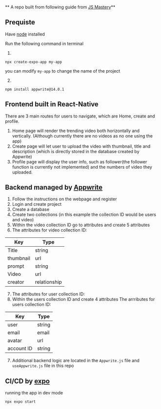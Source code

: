 ** A repo built from following guide from [JS Mastery](https://github.com/adrianhajdin/aora)**

Prequiste
---
Have [node](https://nodejs.org/en) installed

Run the following command in terminal

1.
```
npx create-expo-app my-app
```
you can modify `my-app` to change the name of the project

2.

```
npm install appwrite@14.0.1
```

   

Frontend built in React-Native
---
There are 3 main routes for users to navigate, which are Home, create and profile.
1. Home page will render the trending video both horizontally and vertically. (Although currently there are no videos as no one using the app)
2. Create page will let user to upload the video with thumbnail, title and description (which is directly stored in the database created by Appwrite)
3. Profile page will display the user info, such as follower(the follower function is currently not implemented) and the numbers of video they uploaded.

Backend managed by [Appwrite](https://appwrite.io/)
---
1. Follow the instructions on the webpage and register
2. Login and create project
3. Create a database
4. Create two collections (in this example the collection ID would be users and video)
5. Within the video collection ID go to attributes and create 5 attributes
6. The attributes for video collection ID:

| Key | Type |
| -------- | ------- |
| Title | string |
| thumbnail | url |
| prompt | string |
| Video | url |
| creator | relationship |

7. The attributes for user collection ID:
8. Within the users collection ID and create 4 attributes
The arrributes for users collection ID:

| Key | Type |
| -------- | ------- |
| user | string |
| email | email |
| avatar | url |
| account ID | string |

7. Additional backend logic are located in the `Appwrite.js` file and `useAppwrite.js` file in this repo



CI/CD by [expo](https://expo.dev/)
---

running the app in dev mode
```
npx expo start
```
